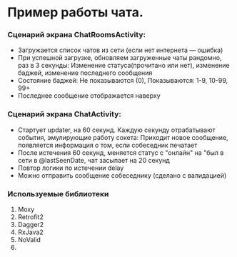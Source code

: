 # Пример работы чата.


### Сценарий экрана ChatRoomsActivity:

* Загружается список чатов из сети (если нет интернета — ошибка)
* При успешной загрузке, обновляем загруженные чаты  рандомно, раз в 3 секунды:
Изменение статуса(прочитано или нет), изменение баджей, изменение последнего сообщения
* Состояние баджей: Не показываются (0), Показываются: 1-9, 10-99, 99+
* Последнее сообщение отображается наверху


### Сценарий экрана ChatActivity:

* Стартует updater, на 60 секунд. Каждую секунду отрабатывают события, эмулирующие работу сокета: Приходит новое сообщение, появляется информация о том, если собеседник печатает
* После истечения 60 секунд, меняется статус с "онлайн" на "был в сети в @lastSeenDate, чат засыпает на 20 секунд
* Повтор логики по истечении delay
* Можно отправить сообщение собеседнику (сделано с валидацией)


### Используемые библиотеки

1. Moxy
2. Retrofit2
3. Dagger2
4. RxJava2
5. NoValid
6.